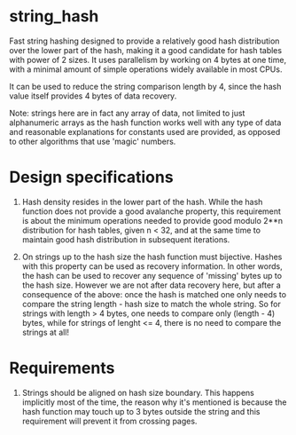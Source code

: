 # string_hash
Fast string hashing designed to provide a relatively good hash distribution over the lower part of the hash, making it a good candidate for hash tables with power of 2 sizes. It uses parallelism by working on 4 bytes at one time, with a minimal amount of simple operations widely available in most CPUs.

It can be used to reduce the string comparison length by 4, since the hash value itself provides 4 bytes of data recovery.

Note: strings here are in fact any array of data, not limited to just alphanumeric arrays as the hash function works well with any type of data and reasonable explanations for constants used are provided, as opposed to other algorithms that use 'magic' numbers.

# Design specifications
1. Hash density resides in the lower part of the hash. While the hash function does not provide a good avalanche property, this requirement is about the minimum operations needed to provide good modulo 2**n distribution for hash tables, given n < 32, and at the same time to maintain good hash distribution in subsequent iterations.

2. On strings up to the hash size the hash function must bijective. Hashes with this property can be used as recovery information. In other words, the hash can be used to recover any sequence of 'missing' bytes up to the hash size. However we are not after data recovery here, but after a consequence of the above: once the hash is matched one only needs to compare the string length - hash size to match the whole string. So for strings with length > 4 bytes, one needs to compare only (length - 4) bytes, while for strings of lenght <= 4, there is no need to compare the strings at all!

# Requirements
1. Strings should be aligned on hash size boundary. This happens implicitly most of the time, the reason why it's mentioned is because the hash function may touch up to 3 bytes outside the string and this requirement will prevent it from crossing pages.
